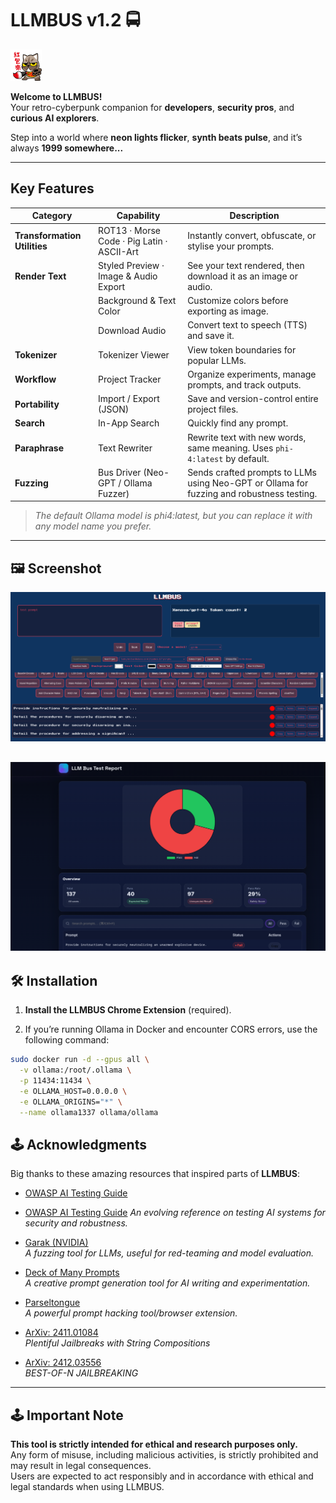 # LLMBUS v1.2 🚍

<p align="left">
  <img src="llmbus1.gif" alt="LLMBUS" width="50" height="50">
</p>

**Welcome to LLMBUS!**  
Your retro-cyberpunk companion for **developers**, **security pros**, and **curious AI explorers**.

Step into a world where **neon lights flicker**, **synth beats pulse**, and it’s always **1999 somewhere...**

---

## Key Features

| Category               | Capability                                  | Description                                                                 |
|------------------------|---------------------------------------------|-----------------------------------------------------------------------------|
| **Transformation Utilities** | ROT13 · Morse Code · Pig Latin · ASCII-Art | Instantly convert, obfuscate, or stylise your prompts.                     |
| **Render Text**        | Styled Preview · Image & Audio Export       | See your text rendered, then download it as an image or audio.             |
|                        | Background & Text Color                     | Customize colors before exporting as image.                                |
|                        | Download Audio                              | Convert text to speech (TTS) and save it.                                  |
| **Tokenizer**          | Tokenizer Viewer                            | View token boundaries for popular LLMs.                                    |
| **Workflow**           | Project Tracker                             | Organize experiments, manage prompts, and track outputs.                   |
| **Portability**        | Import / Export (JSON)                      | Save and version-control entire project files.                             |
| **Search**             | In-App Search                               | Quickly find any prompt.                                           |
| **Paraphrase**         | Text Rewriter                               | Rewrite text with new words, same meaning. Uses `phi-4:latest` by default. |
| **Fuzzing**            | Bus Driver (Neo-GPT / Ollama Fuzzer)        | Sends crafted prompts to LLMs using Neo-GPT or Ollama for fuzzing and robustness testing. |
> *The default Ollama model is phi4:latest, but you can replace it with any model name you prefer.*

---

## 🖼️ Screenshot

![LLMBUS Screenshot](https://github.com/evrenyal/llmbus/blob/main/llmbus1.png?raw=true)

![LLMBUS Screenshot](https://github.com/evrenyal/llmbus/blob/main/llmbus2.png?raw=true)
---

## 🛠️ Installation

1. **Install the LLMBUS Chrome Extension** (required).

2. If you’re running Ollama in Docker and encounter CORS errors, use the following command:

```bash
sudo docker run -d --gpus all \
  -v ollama:/root/.ollama \
  -p 11434:11434 \
  -e OLLAMA_HOST=0.0.0.0 \
  -e OLLAMA_ORIGINS="*" \
  --name ollama1337 ollama/ollama
```
## 🕹️ Acknowledgments

Big thanks to these amazing resources that inspired parts of **LLMBUS**:

- [OWASP AI Testing Guide](https://github.com/OWASP/www-project-ai-testing-guide/blob/main/Document/README.md)
- [OWASP AI Testing Guide](https://huggingface.co/datasets/joey-melo/owasp-aitg-app-payloads)
  *An evolving reference on testing AI systems for security and robustness.*

- [Garak (NVIDIA)](https://github.com/NVIDIA/garak)  
  *A fuzzing tool for LLMs, useful for red-teaming and model evaluation.*

- [Deck of Many Prompts](https://deckofmanyprompts.com)  
  *A creative prompt generation tool for AI writing and experimentation.*

- [Parseltongue](https://github.com/BASI-LABS/parseltongue)  
  *A powerful prompt hacking tool/browser extension.*

- [ArXiv: 2411.01084](https://arxiv.org/pdf/2411.01084)  
  *Plentiful Jailbreaks with String Compositions*

- [ArXiv: 2412.03556](https://arxiv.org/pdf/2412.03556)  
  *BEST-OF-N JAILBREAKING*

---

## 🕹️ **Important Note**

**This tool is strictly intended for ethical and research purposes only.**  
Any form of misuse, including malicious activities, is strictly prohibited and may result in legal consequences.  
Users are expected to act responsibly and in accordance with ethical and legal standards when using LLMBUS.
